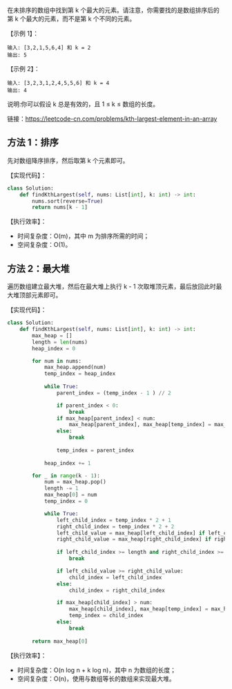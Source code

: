 在未排序的数组中找到第 k 个最大的元素。请注意，你需要找的是数组排序后的第 k 个最大的元素，而不是第 k 个不同的元素。

【示例 1】：
```
输入: [3,2,1,5,6,4] 和 k = 2
输出: 5
```

【示例 2】：
```
输入: [3,2,3,1,2,4,5,5,6] 和 k = 4
输出: 4
```

说明:你可以假设 k 总是有效的，且 1 ≤ k ≤ 数组的长度。

链接：https://leetcode-cn.com/problems/kth-largest-element-in-an-array

## 方法 1：排序
先对数组降序排序，然后取第 k 个元素即可。

【实现代码】：
```python
class Solution:
    def findKthLargest(self, nums: List[int], k: int) -> int:
        nums.sort(reverse=True)
        return nums[k - 1]
```

【执行效率】：
- 时间复杂度：O(m)，其中 m 为排序所需的时间；
- 空间复杂度：O(1)。

## 方法 2：最大堆
遍历数组建立最大堆，然后在最大堆上执行 k - 1 次取堆顶元素，最后放回此时最大堆顶部元素即可。

【实现代码】：
```python
class Solution:
    def findKthLargest(self, nums: List[int], k: int) -> int:
        max_heap = []
        length = len(nums)
        heap_index = 0

        for num in nums:
            max_heap.append(num)
            temp_index = heap_index
            
            while True:
                parent_index = (temp_index - 1 ) // 2

                if parent_index < 0:
                    break
                if max_heap[parent_index] < num:
                    max_heap[parent_index], max_heap[temp_index] = max_heap[temp_index], max_heap[parent_index]
                else:
                    break
                
                temp_index = parent_index
                
            heap_index += 1

        for _ in range(k - 1):
            num = max_heap.pop()
            length -= 1
            max_heap[0] = num
            temp_index = 0

            while True:
                left_child_index = temp_index * 2 + 1
                right_child_index = temp_index * 2 + 2
                left_child_value = max_heap[left_child_index] if left_child_index < length else -1e10
                right_child_value = max_heap[right_child_index] if right_child_index < length else -1e10
                
                if left_child_index >= length and right_child_index >= length:
                    break

                if left_child_value >= right_child_value:
                    child_index = left_child_index
                else:
                    child_index = right_child_index

                if max_heap[child_index] > num:
                    max_heap[child_index], max_heap[temp_index] = max_heap[temp_index], max_heap[child_index]
                    temp_index = child_index           
                else:
                    break
        
        return max_heap[0]

```

【执行效率】：
- 时间复杂度：O(n log n + k log n)，其中 n 为数组的长度；
- 空间复杂度：O(n)，使用与数组等长的数组来实现最大堆。
